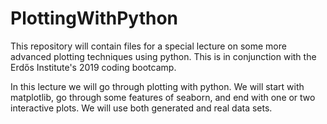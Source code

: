 # PlottingWithPython

This repository will contain files for a special lecture on some more advanced
plotting techniques using python. This is in conjunction with the Erd&#337;s Institute's
2019 coding bootcamp.

In this lecture we will go through plotting with python. We will start with
matplotlib, go through some features of seaborn, and end with one or two interactive
plots. We will use both generated and real data sets.
